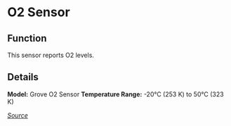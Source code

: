 # O2 Sensor

## Function
This sensor reports O2 levels.

## Details
**Model:** Grove O2 Sensor
**Temperature Range:** -20°C (253 K) to 50°C (323 K)

*[Source](http://www.mouser.com/ds/2/744/Seeed_101020002-786509.pdf)*
